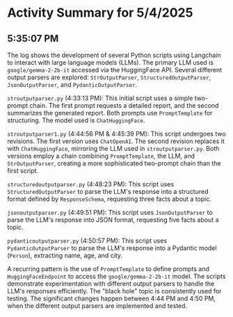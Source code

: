 # Activity Summary for 5/4/2025

## 5:35:07 PM
The log shows the development of several Python scripts using Langchain to interact with large language models (LLMs).  The primary LLM used is `google/gemma-2-2b-it` accessed via the HuggingFace API.  Several different output parsers are explored: `StrOutputParser`, `StructuredOutputParser`, `JsonOutputParser`, and `PydanticOutputParser`.

`stroutputparser.py` (4:33:13 PM): This initial script uses a simple two-prompt chain.  The first prompt requests a detailed report, and the second summarizes the generated report. Both prompts use `PromptTemplate` for structuring. The model used is  `ChatHuggingFace`.

`stroutputparser1.py` (4:44:56 PM & 4:45:39 PM): This script undergoes two revisions. The first version uses `ChatOpenAI`. The second revision replaces it with `ChatHuggingFace`, mirroring the LLM used in `stroutputparser.py`.  Both versions employ a chain combining `PromptTemplate`, the LLM, and `StrOutputParser`, creating a more sophisticated two-prompt chain than the first script.

`structuredoutputparser.py` (4:48:23 PM): This script uses `StructuredOutputParser` to parse the LLM's response into a structured format defined by `ResponseSchema`,  requesting three facts about a topic.

`jsonoutputparser.py` (4:49:51 PM):  This script uses `JsonOutputParser` to parse the LLM's response into JSON format,  requesting five facts about a topic.

`pydanticoutputparser.py` (4:50:57 PM): This script uses `PydanticOutputParser` to parse the LLM's response into a Pydantic model (`Person`), extracting name, age, and city.


A recurring pattern is the use of  `PromptTemplate` to define prompts and `HuggingFaceEndpoint` to access the  `google/gemma-2-2b-it` model. The scripts demonstrate experimentation with different output parsers to handle the LLM's responses efficiently.  The "black hole" topic is consistently used for testing.  The significant changes happen between 4:44 PM and 4:50 PM, when the different output parsers are implemented and tested.
